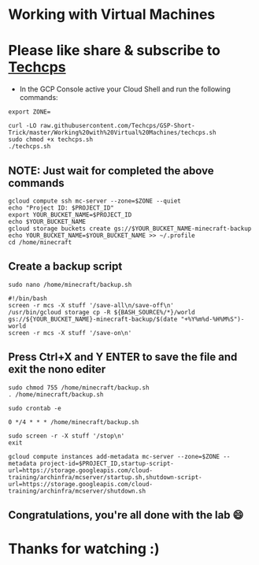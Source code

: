 
# Working with Virtual Machines

# Please like share & subscribe to [Techcps](https://www.youtube.com/@techcps)


* In the GCP Console active your Cloud Shell and run the following commands:


```
export ZONE=
```
```
curl -LO raw.githubusercontent.com/Techcps/GSP-Short-Trick/master/Working%20with%20Virtual%20Machines/techcps.sh
sudo chmod +x techcps.sh
./techcps.sh
```

## NOTE: Just wait for completed the above commands

```
gcloud compute ssh mc-server --zone=$ZONE --quiet
echo "Project ID: $PROJECT_ID"
export YOUR_BUCKET_NAME=$PROJECT_ID
echo $YOUR_BUCKET_NAME
gcloud storage buckets create gs://$YOUR_BUCKET_NAME-minecraft-backup
echo YOUR_BUCKET_NAME=$YOUR_BUCKET_NAME >> ~/.profile
cd /home/minecraft
```
## Create a backup script

```
sudo nano /home/minecraft/backup.sh
```
```
#!/bin/bash
screen -r mcs -X stuff '/save-all\n/save-off\n'
/usr/bin/gcloud storage cp -R ${BASH_SOURCE%/*}/world gs://${YOUR_BUCKET_NAME}-minecraft-backup/$(date "+%Y%m%d-%H%M%S")-world
screen -r mcs -X stuff '/save-on\n'
```

## Press Ctrl+X and Y ENTER to save the file and exit the nono editer

```
sudo chmod 755 /home/minecraft/backup.sh
. /home/minecraft/backup.sh
```

```
sudo crontab -e
```

```
0 */4 * * * /home/minecraft/backup.sh
```

```
sudo screen -r -X stuff '/stop\n'
exit
```
```
gcloud compute instances add-metadata mc-server --zone=$ZONE --metadata project-id=$PROJECT_ID,startup-script-url=https://storage.googleapis.com/cloud-training/archinfra/mcserver/startup.sh,shutdown-script-url=https://storage.googleapis.com/cloud-training/archinfra/mcserver/shutdown.sh
```

## Congratulations, you're all done with the lab 😄

# Thanks for watching :)
